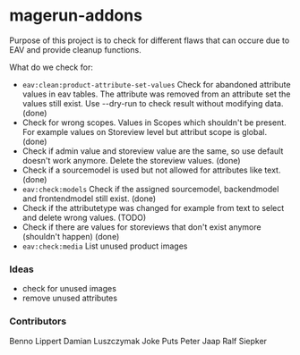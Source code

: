 # magerun-addons

Purpose of this project is to check for different flaws that can occure due to EAV and provide cleanup functions.

What do we check for:
* `eav:clean:product-attribute-set-values` Check for abandoned attribute values in eav tables. The attribute was removed from an attribute set the values still exist. Use --dry-run to check result without modifying data. (done)
* Check for wrong scopes. Values in Scopes which shouldn't be present. For example values on Storeview level but attribut scope is global. (done)
* Check if admin value and storeview value are the same, so use default doesn't work anymore. Delete the storeview values. (done)
* Check if a sourcemodel is used but not allowed for attributes like text. (done)
* `eav:check:models` Check if the assigned sourcemodel, backendmodel and frontendmodel still exist. (done)
* Check if the attributetype was changed for example from text to select and delete wrong values. (TODO)
* Check if there are values for storeviews that don't exist anymore (shouldn't happen) (done)
* `eav:check:media` List unused product images

### Ideas

* check for unused images
* remove unused attributes

### Contributors
Benno Lippert
Damian Luszczymak
Joke  Puts
Peter Jaap
Ralf Siepker
